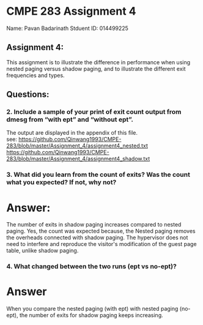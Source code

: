# CMPE 283 Assignment 4  
Name: Pavan Badarinath
Stduent ID: 014499225

## Assignment 4:  
This assignment is to illustrate the difference in performance when using nested paging versus shadow paging, and to illustrate the different exit frequencies and types.   

## Questions: 

### 2. Include a sample of your print of exit count output from dmesg from “with ept” and “without ept”.
 The output are displayed in the appendix of this file.  
 see:
 https://github.com/Qinwang1993/CMPE-283/blob/master/Assignment_4/assignment4_nested.txt
 https://github.com/Qinwang1993/CMPE-283/blob/master/Assignment_4/assignment4_shadow.txt
 
### 3. What did you learn from the count of exits? Was the count what you expected? If not, why not?
# Answer:

The number of exits in shadow paging increases compared to nested paging. Yes, the count was expected because, the Nested paging removes the overheads connected with shadow paging. 
The hypervisor does not need to interfere and reproduce the visitor's modification of the guest page table, unlike shadow paging.

### 4. What changed between the two runs (ept vs no-ept)?
# Answer 
When you compare the nested paging (with ept) with nested paging (no-ept), the number of exits for shadow paging keeps increasing.
